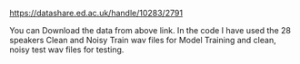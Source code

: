 https://datashare.ed.ac.uk/handle/10283/2791

You can Download the data from above link. In the code I have used the 28 speakers Clean and Noisy Train wav files for Model Training and clean, noisy test wav files for testing.
